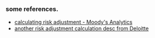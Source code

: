 ### some references.  
  

* [calculating risk adjustment - Moody's Analytics](https://www.moodys.com/web/en/us/insights/resources/whitepaper-calculating-the-ifrs17-risk-adjustment.pdf)
* [another risk adjustment calculation desc from Deloitte](https://www.actuaria.cz/src/uploads/drobny-20221125-3.pdf)
